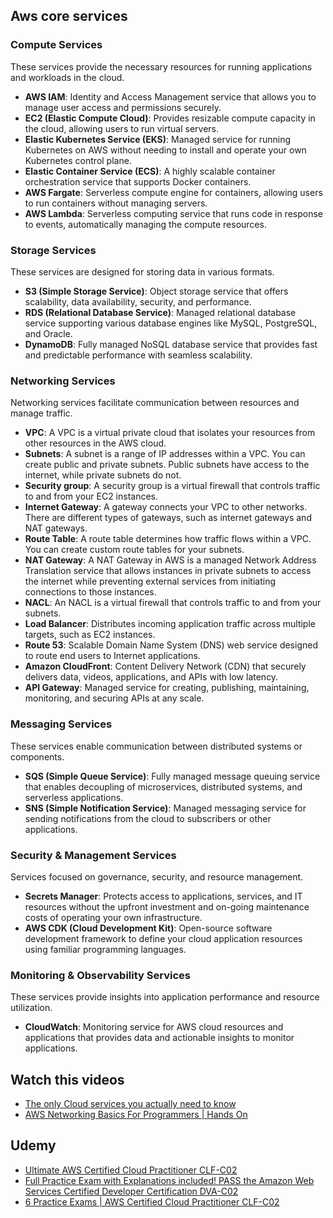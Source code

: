 

## Aws core services

### Compute Services
These services provide the necessary resources for running applications and workloads in the cloud.

   - **AWS IAM**: Identity and Access Management service that allows you to manage user access and permissions securely.
   - **EC2 (Elastic Compute Cloud)**: Provides resizable compute capacity in the cloud, allowing users to run virtual servers.
   - **Elastic Kubernetes Service (EKS)**: Managed service for running Kubernetes on AWS without needing to install and operate your own Kubernetes control plane.
   - **Elastic Container Service (ECS)**: A highly scalable container orchestration service that supports Docker containers.
   - **AWS Fargate**: Serverless compute engine for containers, allowing users to run containers without managing servers.
   - **AWS Lambda**: Serverless computing service that runs code in response to events, automatically managing the compute resources.


### Storage Services
These services are designed for storing data in various formats.

   - **S3 (Simple Storage Service)**: Object storage service that offers scalability, data availability, security, and performance.
   - **RDS (Relational Database Service)**: Managed relational database service supporting various database engines like MySQL, PostgreSQL, and Oracle.
   - **DynamoDB**: Fully managed NoSQL database service that provides fast and predictable performance with seamless scalability.


### Networking Services
Networking services facilitate communication between resources and manage traffic.

   - **VPC**: A VPC is a virtual private cloud that isolates your resources from other resources in the AWS cloud.
   - **Subnets**: A subnet is a range of IP addresses within a VPC. You can create public and private subnets. Public subnets have access to the internet, while private subnets do not.
   - **Security group**: A security group is a virtual firewall that controls traffic to and from your EC2 instances.
   - **Internet Gateway**: A gateway connects your VPC to other networks. There are different types of gateways, such as internet gateways and NAT gateways.
   - **Route Table**: A route table determines how traffic flows within a VPC. You can create custom route tables for your subnets.
   - **NAT Gateway**: A NAT Gateway in AWS is a managed Network Address Translation service that allows instances in private subnets to access the internet while preventing external services from initiating connections to those instances.
   - **NACL**: An NACL is a virtual firewall that controls traffic to and from your subnets.
   - **Load Balancer**: Distributes incoming application traffic across multiple targets, such as EC2 instances.
   - **Route 53**: Scalable Domain Name System (DNS) web service designed to route end users to Internet applications.
   - **Amazon CloudFront**: Content Delivery Network (CDN) that securely delivers data, videos, applications, and APIs with low latency.
   - **API Gateway**: Managed service for creating, publishing, maintaining, monitoring, and securing APIs at any scale.


### Messaging Services
These services enable communication between distributed systems or components.

   - **SQS (Simple Queue Service)**: Fully managed message queuing service that enables decoupling of microservices, distributed systems, and serverless applications.
   - **SNS (Simple Notification Service)**: Managed messaging service for sending notifications from the cloud to subscribers or other applications.


### Security & Management Services
Services focused on governance, security, and resource management.

   - **Secrets Manager**: Protects access to applications, services, and IT resources without the upfront investment and on-going maintenance costs of operating your own infrastructure.
   - **AWS CDK (Cloud Development Kit)**: Open-source software development framework to define your cloud application resources using familiar programming languages.


### Monitoring & Observability Services
These services provide insights into application performance and resource utilization.

   - **CloudWatch**: Monitoring service for AWS cloud resources and applications that provides data and actionable insights to monitor applications.



## Watch this videos
- [The only Cloud services you actually need to know](https://www.youtube.com/watch?v=gcfB8iIPtbY)
- [AWS Networking Basics For Programmers | Hands On](https://www.youtube.com/watch?v=2doSoMN2xvI)


## Udemy
- [Ultimate AWS Certified Cloud Practitioner CLF-C02](https://www.udemy.com/course/aws-certified-cloud-practitioner-new)
- [Full Practice Exam with Explanations included! PASS the Amazon Web Services Certified Developer Certification DVA-C02](https://udemy.com/course/aws-certified-developer-associate-dva-c01)
- [6 Practice Exams | AWS Certified Cloud Practitioner CLF-C02](https://www.udemy.com/course/practice-exams-aws-certified-cloud-practitioner)
